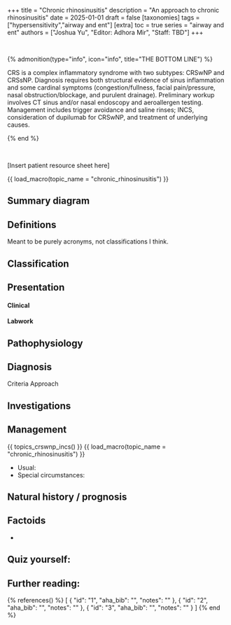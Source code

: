 +++
title = "Chronic rhinosinusitis"
description = "An approach to chronic rhinosinusitis"
date = 2025-01-01
draft = false
[taxonomies]
tags = ["hypersensitivity","airway and ent"]
[extra]
toc = true
series = "airway and ent"
authors = ["Joshua Yu", "Editor: Adhora Mir", "Staff: TBD"]
+++

<div style="padding-top:1rem;">
</div>

{% admonition(type="info", icon="info", title="THE BOTTOM LINE") %}

CRS is a complex inflammatory syndrome with two subtypes: CRSwNP and CRSsNP. Diagnosis requires both structural evidence of sinus inflammation and some cardinal symptoms (congestion/fullness, facial pain/pressure, nasal obstruction/blockage, and purulent drainage). Preliminary workup involves CT sinus and/or nasal endoscopy and aeroallergen testing. Management includes trigger avoidance and saline rinses; INCS, consideration of dupilumab for CRSwNP, and treatment of underlying causes.

{% end %}

<br>

[Insert patient resource sheet here]

{{ load_macro(topic_name = "chronic_rhinosinusitis") }}

## Summary diagram

## Definitions

Meant to be purely acronyms, not classifications I think.

## Classification

## Presentation

#### Clinical

#### Labwork

## Pathophysiology

## Diagnosis

Criteria
Approach

## Investigations

## Management

{{ topics_crswnp_incs() }}
{{ load_macro(topic_name = "chronic_rhinosinusitis") }}

- Usual:
- Special circumstances:

## Natural history / prognosis

## Factoids

-

## Quiz yourself:

## Further reading:

{% references() %}
[
{
"id": "1",
"aha_bib": "",
"notes": ""
},
{
"id": "2",
"aha_bib": "",
"notes": ""
},
{
"id": "3",
"aha_bib": "",
"notes": ""
}
]
{% end %}
